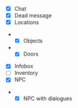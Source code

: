 
* [x] Chat
* [x] Dead message
* [x] Locations
* * [x] Objects
* * [x] Doors
* [x] Infobox
* [ ] Inventory
* [x] NPC
* * [x] NPC with dialogues